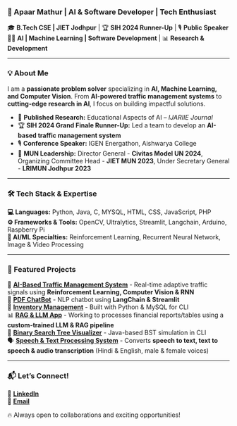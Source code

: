 ### **🚀 Apaar Mathur | AI & Software Developer | Tech Enthusiast**  

🎓 **B.Tech CSE | JIET Jodhpur** | 🏆 **SIH 2024 Runner-Up** | 🎙 **Public Speaker**  
👨‍💻 **AI | Machine Learning | Software Development** | 📊 **Research & Development**  

---  

### **💡 About Me**  
I am a **passionate problem solver** specializing in **AI, Machine Learning, and Computer Vision**. From **AI-powered traffic management systems** to **cutting-edge research in AI**, I focus on building impactful solutions.

- 🔬 **Published Research:** Educational Aspects of AI – *IJARIIE Journal* <br>
- 🏆 **SIH 2024 Grand Finale Runner-Up:** Led a team to develop an **AI-based traffic management system** <br>
- 🎙 **Conference Speaker:** IGEN Energathon, Aishwarya College <br>
- 🚀 **MUN Leadership:** Director General - **Civitas Model UN 2024**, Organizing Committee Head - **JIET MUN 2023**, Under Secretary General - **LRIMUN Jodhpur 2023** <br>

---

### **🛠 Tech Stack & Expertise**  
**💻 Languages:** Python, Java, C, MYSQL, HTML, CSS, JavaScript, PHP <br>
**⚙️ Frameworks & Tools:** OpenCV, Ultralytics, Streamlit, Langchain, Arduino, Raspberry Pi <br>
**🧠 AI/ML Specialties:** Reinforcement Learning, Recurrent Neural Network, Image & Video Processing <br>

---

### **📌 Featured Projects**  
🚦 [**AI-Based Traffic Management System**](#) - Real-time adaptive traffic signals using **Reinforcement Learning, Computer Vision & RNN** <br>
🤖 [**PDF ChatBot**](#) - NLP chatbot using **LangChain & Streamlit** <br>
🛒 [**Inventory Management**](#) - Built with Python & MySQL for CLI <br>
📊 [**RAG & LLM App**](#) - Working to processes financial reports/tables using a **custom-trained LLM & RAG pipeline** <br>
📄 [**Binary Search Tree Visualizer**](#) - Java-based BST simulation in CLI <br>
🗣️ [**Speech & Text Processing System**](#) - Converts **speech to text, text to speech & audio transcription** (Hindi & English, male & female voices) <br>

---

### **📬 Let’s Connect!**  
🔗 [**LinkedIn**](www.linkedin.com/in/apaarmat12) <br>
📧 [**Email**](mailto:ap1203m@gmail.com)

🔥 Always open to collaborations and exciting opportunities!  
